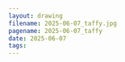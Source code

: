 ```yaml
---
layout: drawing
filename: 2025-06-07_taffy.jpg
pagename: 2025-06-07_taffy
date: 2025-06-07
tags:
---
```

